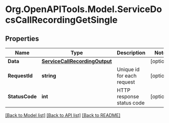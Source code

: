 # Org.OpenAPITools.Model.ServiceDocsCallRecordingGetSingle

## Properties

Name | Type | Description | Notes
------------ | ------------- | ------------- | -------------
**Data** | [**ServiceCallRecordingOutput**](ServiceCallRecordingOutput.md) |  | [optional] 
**RequestId** | **string** | Unique id for each request | [optional] 
**StatusCode** | **int** | HTTP response status code | [optional] 

[[Back to Model list]](../README.md#documentation-for-models) [[Back to API list]](../README.md#documentation-for-api-endpoints) [[Back to README]](../README.md)

